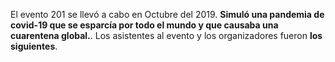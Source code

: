 El evento 201 se llevó a cabo en Octubre del 2019. **Simuló una pandemia de covid-19 que se esparcía por todo el mundo y que causaba una cuarentena global.**. Los asistentes al evento y los organizadores fueron **los siguientes**.

